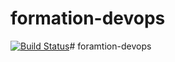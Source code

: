 # formation-devops

[![Build Status](https://travis-ci.org/loicguillois/formation-devops.svg?branch=master)](https://travis-ci.org/loicguillois/formation-devops)# foramtion-devops
